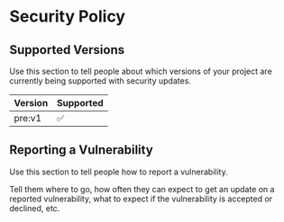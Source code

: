 # Security Policy

## Supported Versions

Use this section to tell people about which versions of your project are
currently being supported with security updates.

| Version | Supported         |
| ------- | ----------------- |
| pre:v1  | :white_check_mark:|

## Reporting a Vulnerability

Use this section to tell people how to report a vulnerability.

Tell them where to go, how often they can expect to get an update on a
reported vulnerability, what to expect if the vulnerability is accepted or
declined, etc.
